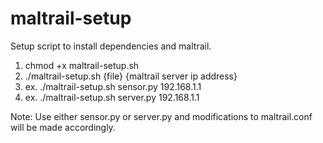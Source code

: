 # maltrail-setup
Setup script to install dependencies and maltrail.

1. chmod +x maltrail-setup.sh
2. ./maltrail-setup.sh {file} {maltrail server ip address}
3. ex. ./maltrail-setup.sh sensor.py 192.168.1.1
4. ex. ./maltrail-setup.sh server.py 192.168.1.1

Note: Use either sensor.py or server.py and modifications to maltrail.conf will be made accordingly.
